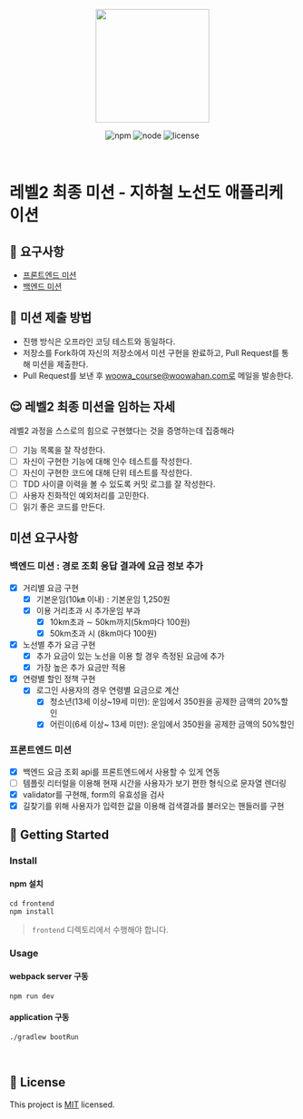 <p align="center">
    <img width="200px;" src="https://raw.githubusercontent.com/woowacourse/atdd-subway-admin-frontend/master/images/main_logo.png"/>
</p>
<p align="center">
  <img alt="npm" src="https://img.shields.io/badge/npm-%3E%3D%205.5.0-blue">
  <img alt="node" src="https://img.shields.io/badge/node-%3E%3D%209.3.0-blue">
  <img alt="license" src="https://img.shields.io/github/license/woowacourse/atdd-subway-2020">
</p>

<br>

# 레벨2 최종 미션 - 지하철 노선도 애플리케이션

## 🎯 요구사항
- [프론트엔드 미션](https://github.com/woowacourse/atdd-subway-2020/blob/master/frontend-mission.md)
- [백엔드 미션](https://github.com/woowacourse/atdd-subway-2020/blob/master/backend-mission.md)

## 🤔 미션 제출 방법
- 진행 방식은 오프라인 코딩 테스트와 동일하다.
- 저장소를 Fork하여 자신의 저장소에서 미션 구현을 완료하고, Pull Request를 통해 미션을 제출한다.
- Pull Request를 보낸 후 woowa_course@woowahan.com로 메일을 발송한다.

## 😌 레벨2 최종 미션을 임하는 자세
레벨2 과정을 스스로의 힘으로 구현했다는 것을 증명하는데 집중해라
- [ ] 기능 목록을 잘 작성한다.  
- [ ] 자신이 구현한 기능에 대해 인수 테스트를 작성한다.
- [ ] 자신이 구현한 코드에 대해 단위 테스트를 작성한다.
- [ ] TDD 사이클 이력을 볼 수 있도록 커밋 로그를 잘 작성한다.
- [ ] 사용자 친화적인 예외처리를 고민한다.
- [ ] 읽기 좋은 코드를 만든다.

## 미션 요구사항
### 백엔드 미션 : 경로 조회 응답 결과에 요금 정보 추가
- [x] 거리별 요금 구현
    - [x] 기본운임(10㎞ 이내) : 기본운임 1,250원
    - [x] 이용 거리초과 시 추가운임 부과
        - [x] 10km초과 ∼ 50km까지(5km마다 100원)
        - [x] 50km초과 시 (8km마다 100원)
- [x] 노선별 추가 요금 구현
    - [x] 추가 요금이 있는 노선을 이용 할 경우 측정된 요금에 추가
    - [x] 가장 높은 추가 요금만 적용
- [x] 연령별 할인 정책 구현
    - [x] 로그인 사용자의 경우 연령별 요금으로 계산
        - [x] 청소년(13세 이상~19세 미만): 운임에서 350원을 공제한 금액의 20%할인
        - [x] 어린이(6세 이상~ 13세 미만): 운임에서 350원을 공제한 금액의 50%할인 
        
### 프론트엔드 미션
- [x] 백엔드 요금 조회 api를 프론트엔드에서 사용할 수 있게 연동
- [ ] 템플릿 리터럴을 이용해 현재 시간을 사용자가 보기 편한 형식으로 문자열 렌더링
- [x] validator를 구현해, form의 유효성을 검사
- [x] 길찾기를 위해 사용자가 입력한 값을 이용해 검색결과를 불러오는 핸들러를 구현

## 🚀 Getting Started

### Install
#### npm 설치
```
cd frontend
npm install
```
> `frontend` 디렉토리에서 수행해야 합니다.

### Usage
#### webpack server 구동
```
npm run dev
```
#### application 구동
```
./gradlew bootRun
```
<br>

## 📝 License

This project is [MIT](https://github.com/woowacourse/atdd-subway-2020/blob/master/LICENSE.md) licensed.
